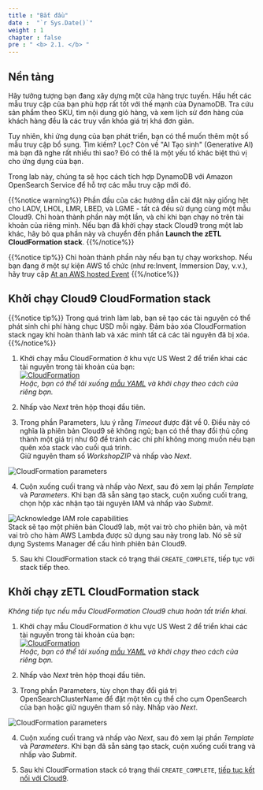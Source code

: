 ```yaml
---
title : "Bắt đầu"
date :  "`r Sys.Date()`" 
weight : 1
chapter : false
pre : " <b> 2.1. </b> "
---
```


## Nền tảng

Hãy tưởng tượng bạn đang xây dựng một cửa hàng trực tuyến. Hầu hết các mẫu truy cập của bạn phù hợp rất tốt với thế mạnh của DynamoDB. Tra cứu sản phẩm theo SKU, tìm nội dung giỏ hàng, và xem lịch sử đơn hàng của khách hàng đều là các truy vấn khóa giá trị khá đơn giản.

Tuy nhiên, khi ứng dụng của bạn phát triển, bạn có thể muốn thêm một số mẫu truy cập bổ sung. Tìm kiếm? Lọc? Còn về "AI Tạo sinh" (Generative AI) mà bạn đã nghe rất nhiều thì sao? Đó có thể là một yếu tố khác biệt thú vị cho ứng dụng của bạn.

Trong lab này, chúng ta sẽ học cách tích hợp DynamoDB với Amazon OpenSearch Service để hỗ trợ các mẫu truy cập mới đó.

{{%notice warning%}}
Phần đầu của các hướng dẫn cài đặt này giống hệt cho LADV, LHOL, LMR, LBED, và LGME - tất cả đều sử dụng cùng một mẫu Cloud9. Chỉ hoàn thành phần này một lần, và chỉ khi bạn chạy nó trên tài khoản của riêng mình. Nếu bạn đã khởi chạy stack Cloud9 trong một lab khác, hãy bỏ qua phần này và chuyển đến phần **Launch the zETL CloudFormation stack**.
{{%/notice%}}

{{%notice tip%}}
Chỉ hoàn thành phần này nếu bạn tự chạy workshop. Nếu bạn đang ở một sự kiện AWS tổ chức (như re:Invent, Immersion Day, v.v.), hãy truy cập [At an AWS hosted Event](https://catalog.workshops.aws/dynamodb-labs/en-US/dynamodb-opensearch-zetl/setup/aws-ws-event)
{{%/notice%}}

## Khởi chạy Cloud9 CloudFormation stack

{{%notice tip%}}
Trong quá trình làm lab, bạn sẽ tạo các tài nguyên có thể phát sinh chi phí hàng chục USD mỗi ngày. Đảm bảo xóa CloudFormation stack ngay khi hoàn thành lab và xác minh tất cả các tài nguyên đã bị xóa.
{{%/notice%}}

1. Khởi chạy mẫu CloudFormation ở khu vực US West 2 để triển khai các tài nguyên trong tài khoản của bạn:  
   [![CloudFormation](https://static.us-east-1.prod.workshops.aws/public/c768eb2c-360b-491e-8422-bfd253e11581/static/images/cloudformation-launch-stack.png)](https://console.aws.amazon.com/cloudformation/home?region=us-west-2#/stacks/new?stackName=DynamoDBID&templateURL=https://s3.amazonaws.com/amazon-dynamodb-labs.com/assets/C9.yaml)  
   _Hoặc, bạn có thể tải xuống [mẫu YAML](https://s3.amazonaws.com/amazon-dynamodb-labs.com/assets/C9.yaml) và khởi chạy theo cách của riêng bạn._

2. Nhấp vào _Next_ trên hộp thoại đầu tiên.

3. Trong phần Parameters, lưu ý rằng _Timeout_ được đặt về 0. Điều này có nghĩa là phiên bản Cloud9 sẽ không ngủ; bạn có thể thay đổi thủ công thành một giá trị như 60 để tránh các chi phí không mong muốn nếu bạn quên xóa stack vào cuối quá trình.  
   Giữ nguyên tham số _WorkshopZIP_ và nhấp vào _Next_.

![CloudFormation parameters](/images/2/2.1/2.png)

4. Cuộn xuống cuối trang và nhấp vào _Next_, sau đó xem lại phần _Template_ và _Parameters_. Khi bạn đã sẵn sàng tạo stack, cuộn xuống cuối trang, chọn hộp xác nhận tạo tài nguyên IAM và nhấp vào _Submit_.

![Acknowledge IAM role capabilities](/images/2/2.1/3.png)  
Stack sẽ tạo một phiên bản Cloud9 lab, một vai trò cho phiên bản, và một vai trò cho hàm AWS Lambda được sử dụng sau này trong lab. Nó sẽ sử dụng Systems Manager để cấu hình phiên bản Cloud9.

5. Sau khi CloudFormation stack có trạng thái `CREATE_COMPLETE`, tiếp tục với stack tiếp theo.

## Khởi chạy zETL CloudFormation stack

_Không tiếp tục nếu mẫu CloudFormation Cloud9 chưa hoàn tất triển khai._

1. Khởi chạy mẫu CloudFormation ở khu vực US West 2 để triển khai các tài nguyên trong tài khoản của bạn:  
   [![CloudFormation](https://static.us-east-1.prod.workshops.aws/public/c768eb2c-360b-491e-8422-bfd253e11581/static/images/cloudformation-launch-stack.png)](https://console.aws.amazon.com/cloudformation/home?region=us-west-2#/stacks/new?stackName=DynamoDBzETL&templateURL=https://s3.amazonaws.com/amazon-dynamodb-labs.com/assets/dynamodb-opensearch-setup.yaml)  
   _Hoặc, bạn có thể tải xuống [mẫu YAML](https://s3.amazonaws.com/amazon-dynamodb-labs.com/assets/dynamodb-opensearch-setup.yaml) và khởi chạy theo cách của riêng bạn._

2. Nhấp vào _Next_ trên hộp thoại đầu tiên.

3. Trong phần Parameters, tùy chọn thay đổi giá trị OpenSearchClusterName để đặt một tên cụ thể cho cụm OpenSearch của bạn hoặc giữ nguyên tham số này. Nhấp vào _Next_.

![CloudFormation parameters](/images/2/2.1/4.png)

4. Cuộn xuống cuối trang và nhấp vào _Next_, sau đó xem lại phần _Template_ và _Parameters_. Khi bạn đã sẵn sàng tạo stack, cuộn xuống cuối trang và nhấp vào _Submit_.

5. Sau khi CloudFormation stack có trạng thái `CREATE_COMPLETE`, [tiếp tục kết nối với Cloud9](https://catalog.workshops.aws/dynamodb-labs/en-US/dynamodb-opensearch-zetl/setup/Step1).